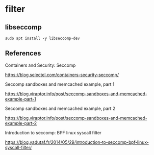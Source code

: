 # filter

## libseccomp

```
sudo apt install -y libseccomp-dev
```

## References

Containers and Security: Seccomp

https://blog.selectel.com/containers-security-seccomp/

Seccomp sandboxes and memcached example, part 1

https://blog.viraptor.info/post/seccomp-sandboxes-and-memcached-example-part-1

Seccomp sandboxes and memcached example, part 2

https://blog.viraptor.info/post/seccomp-sandboxes-and-memcached-example-part-2

Introduction to seccomp: BPF linux syscall filter

https://blog.yadutaf.fr/2014/05/29/introduction-to-seccomp-bpf-linux-syscall-filter/
